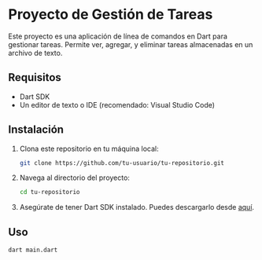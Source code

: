 # Proyecto de Gestión de Tareas

Este proyecto es una aplicación de línea de comandos en Dart para gestionar tareas. Permite ver, agregar, y eliminar tareas almacenadas en un archivo de texto.

## Requisitos

- Dart SDK
- Un editor de texto o IDE (recomendado: Visual Studio Code)

## Instalación

1. Clona este repositorio en tu máquina local:
    ```sh
    git clone https://github.com/tu-usuario/tu-repositorio.git
    ```
2. Navega al directorio del proyecto:
    ```sh
    cd tu-repositorio
    ```
3. Asegúrate de tener Dart SDK instalado. Puedes descargarlo desde [aquí](https://dart.dev/get-dart).

## Uso
  ```sh
  dart main.dart
  ```
